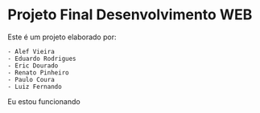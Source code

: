 # Projeto Final Desenvolvimento WEB

Este é um projeto elaborado por:
    
    - Alef Vieira
    - Eduardo Rodrigues
    - Eric Dourado
    - Renato Pinheiro
    - Paulo Coura
    - Luiz Fernando

Eu estou funcionando